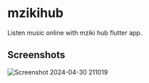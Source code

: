 # mzikihub

Listen music online with mziki hub flutter app.

## Screenshots

![Screenshot 2024-04-30 211019](https://github.com/GisoreB/mzikihub/assets/144854877/4fa2ef49-b124-484f-b1c2-4f4b9cd379d7)
